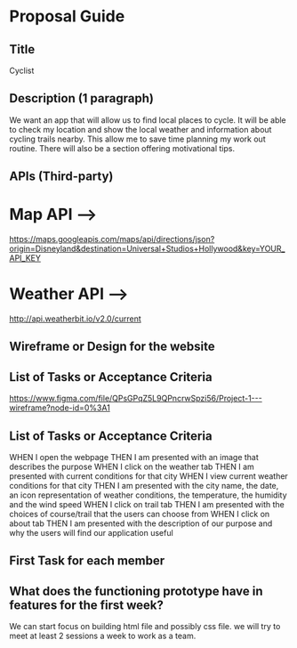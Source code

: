 # Proposal Guide

## Title
Cyclist

## Description (1 paragraph)

We want an app that will allow us to find local places to cycle. It will be able to check my location and show the local weather and information about cycling trails nearby. This allow me to save time planning my work out routine. There will also be a section offering motivational tips.

## APIs (Third-party)
# Map API  -->

 https://maps.googleapis.com/maps/api/directions/json?origin=Disneyland&destination=Universal+Studios+Hollywood&key=YOUR_API_KEY

# Weather API  -->
 http://api.weatherbit.io/v2.0/current
## Wireframe or Design for the website

## List of Tasks or Acceptance Criteria

https://www.figma.com/file/QPsGPqZ5L9QPncrwSpzi56/Project-1---wireframe?node-id=0%3A1

## List of Tasks or Acceptance Criteria
WHEN I open the webpage
THEN I am presented with an image that describes the purpose
WHEN I click on the weather tab
THEN I am presented with current conditions for that city
WHEN I view current weather conditions for that city
THEN I am presented with the city name, the date, an icon representation of weather conditions, the temperature, the humidity and the wind speed
WHEN I click on trail tab
THEN I am presented with the choices of course/trail that the users can choose from
WHEN I click on about tab
THEN I am presented with the description of our purpose and why the users will find our application useful
## First Task for each member

## What does the functioning prototype have in features for the first week?
We can start focus on building html file and possibly css file.
we will try to meet at least 2 sessions a week to work as a team.

